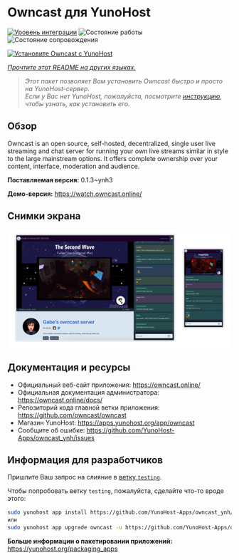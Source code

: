 <!--
Важно: этот README был автоматически сгенерирован <https://github.com/YunoHost/apps/tree/master/tools/readme_generator>
Он НЕ ДОЛЖЕН редактироваться вручную.
-->

# Owncast для YunoHost

[![Уровень интеграции](https://apps.yunohost.org/badge/integration/owncast)](https://ci-apps.yunohost.org/ci/apps/owncast/)
![Состояние работы](https://apps.yunohost.org/badge/state/owncast)
![Состояние сопровождения](https://apps.yunohost.org/badge/maintained/owncast)

[![Установите Owncast с YunoHost](https://install-app.yunohost.org/install-with-yunohost.svg)](https://install-app.yunohost.org/?app=owncast)

*[Прочтите этот README на других языках.](./ALL_README.md)*

> *Этот пакет позволяет Вам установить Owncast быстро и просто на YunoHost-сервер.*  
> *Если у Вас нет YunoHost, пожалуйста, посмотрите [инструкцию](https://yunohost.org/install), чтобы узнать, как установить его.*

## Обзор

Owncast is an open source, self-hosted, decentralized, single user live streaming and chat server for running your own live streams similar in style to the large mainstream options. It offers complete ownership over your content, interface, moderation and audience.

**Поставляемая версия:** 0.1.3~ynh3

**Демо-версия:** <https://watch.owncast.online/>

## Снимки экрана

![Снимок экрана Owncast](./doc/screenshots/owncast-screenshot.png)

## Документация и ресурсы

- Официальный веб-сайт приложения: <https://owncast.online/>
- Официальная документация администратора: <https://owncast.online/docs/>
- Репозиторий кода главной ветки приложения: <https://github.com/owncast/owncast>
- Магазин YunoHost: <https://apps.yunohost.org/app/owncast>
- Сообщите об ошибке: <https://github.com/YunoHost-Apps/owncast_ynh/issues>

## Информация для разработчиков

Пришлите Ваш запрос на слияние в [ветку `testing`](https://github.com/YunoHost-Apps/owncast_ynh/tree/testing).

Чтобы попробовать ветку `testing`, пожалуйста, сделайте что-то вроде этого:

```bash
sudo yunohost app install https://github.com/YunoHost-Apps/owncast_ynh/tree/testing --debug
или
sudo yunohost app upgrade owncast -u https://github.com/YunoHost-Apps/owncast_ynh/tree/testing --debug
```

**Больше информации о пакетировании приложений:** <https://yunohost.org/packaging_apps>
